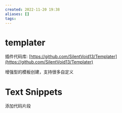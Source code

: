 ```yaml
---
created: 2022-11-20 19:38
aliases: []
tags:
---
```


# templater

插件代码库: [https://github.com/SilentVoid13/Templater](https://github.com/SilentVoid13/Templater)

增强型的模板创建，支持很多自定义

# Text Snippets

添加代码片段
